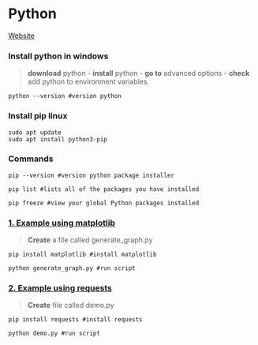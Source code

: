 # Python
[Website](https://www.python.org/)

### Install python in windows

>**download** python -  **install** python - **go to** advanced options - **check** add python to environment variables

```console 
python --version #version python
``` 


 ### Install pip  linux

```console 
sudo apt update
sudo apt install python3-pip
``` 

 
### Commands

```console 
pip --version #version python package installer
``` 
```console 
pip list #lists all of the packages you have installed
``` 
```console 
pip freeze #view your global Python packages installed
``` 


### [1. Example using matplotlib](https://github.com/Darman1987/Python/tree/2.requests) 
>**Create** a file called generate_graph.py

```console 
pip install matplotlib #install matplotlib
``` 
```console 
python generate_graph.py #run script
``` 

### [2. Example using requests](https://github.com/Darman1987/Python/tree/2.requests)
>**Create** file called demo.py

```console 
pip install requests #install requests
``` 
```console 
python demo.py #run script
``` 








